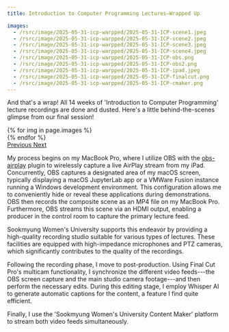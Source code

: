 ```yaml
---
title: Introduction to Computer Programming Lectures—Wrapped Up

images:
  - /rsrc/image/2025-05-31-icp-warpped/2025-05-31-ICP-scene1.jpeg
  - /rsrc/image/2025-05-31-icp-warpped/2025-05-31-ICP-scene2.jpeg
  - /rsrc/image/2025-05-31-icp-warpped/2025-05-31-ICP-scene3.jpeg
  - /rsrc/image/2025-05-31-icp-warpped/2025-05-31-ICP-scene4.jpeg
  - /rsrc/image/2025-05-31-icp-warpped/2025-05-31-ICP-obs.png
  - /rsrc/image/2025-05-31-icp-warpped/2025-05-31-ICP-obs2.png
  - /rsrc/image/2025-05-31-icp-warpped/2025-05-31-ICP-ipad.jpeg
  - /rsrc/image/2025-05-31-icp-warpped/2025-05-31-ICP-finalcut.png
  - /rsrc/image/2025-05-31-icp-warpped/2025-05-31-ICP-cmaker.png
---
```

And that's a wrap! All 14 weeks of 'Introduction to Computer Programming' lecture recordings are done and dusted. Here's a little behind-the-scenes glimpse from our final session!

<!--more-->

<div id="carouselExampleControls" class="carousel slide mb-4" data-ride="carousel">
    <div class="carousel-inner">
        {% for img in page.images %}
            <div class="carousel-item {% if forloop.first %}active{% endif %}">
                <img src="{{ img }}" class="d-block w-100" alt="">
            </div>
        {% endfor %}
    </div>
    <a class="carousel-control-prev" href="#carouselExampleControls" role="button" data-slide="prev">
        <span class="carousel-control-prev-icon" aria-hidden="true"></span>
        <span class="sr-only">Previous</span>
    </a>
    <a class="carousel-control-next" href="#carouselExampleControls" role="button" data-slide="next">
        <span class="carousel-control-next-icon" aria-hidden="true"></span>
        <span class="sr-only">Next</span>
    </a>
</div>

My process begins on my MacBook Pro, where I utilize OBS with the [obs-airplay](https://github.com/mika314/obs-airplay)  plugin to wirelessly capture a live AirPlay stream from my iPad. Concurrently, OBS captures a designated area of my macOS screen, typically displaying a macOS JupyterLab app or a VMWare Fusion instance running a Windows development environment. This configuration allows me to conveniently hide or reveal these applications during demonstrations. OBS then records the composite scene as an MP4 file on my MacBook Pro. Furthermore, OBS streams this scene via an HDMI output, enabling a producer in the control room to capture the primary lecture feed.

Sookmyung Women's University supports this endeavor by providing a high-quality recording studio suitable for various types of lectures. These facilities are equipped with high-impedance microphones and PTZ cameras, which significantly contributes to the quality of the recordings.

Following the recording phase, I move to post-production. Using Final Cut Pro's multicam functionality, I synchronize the different video feeds---the OBS screen capture and the main studio camera footage---and then perform the necessary edits. During this editing stage, I employ Whisper AI to generate automatic captions for the content, a feature I find quite efficient.

Finally, I use the 'Sookmyung Women's University Content Maker' platform to stream both video feeds simultaneously.
